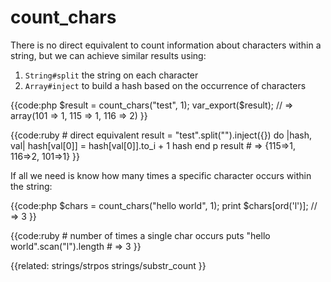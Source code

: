 # count_chars

There is no direct equivalent to count information about characters within a
string, but we can achieve similar results using:

1. `String#split` the string on each character
2. `Array#inject` to build a hash based on the occurrence of characters

{{code:php
    $result = count_chars("test", 1);
    var_export($result);
    // => array(101 => 1, 115 => 1, 116 => 2)
}}

{{code:ruby
    # direct equivalent
    result = "test".split("").inject({}) do |hash, val|
      hash[val[0]] = hash[val[0]].to_i + 1
      hash
    end
    p result
    # => {115=>1, 116=>2, 101=>1}
}}

If all we need is know how many times a specific character occurs within the
string:

{{code:php
    $chars = count_chars("hello world", 1); 
    print $chars[ord('l')];
    // => 3
}}

{{code:ruby
    # number of times a single char occurs
    puts "hello world".scan("l").length
    # => 3
}}


{{related:
    strings/strpos
    strings/substr_count
}}
